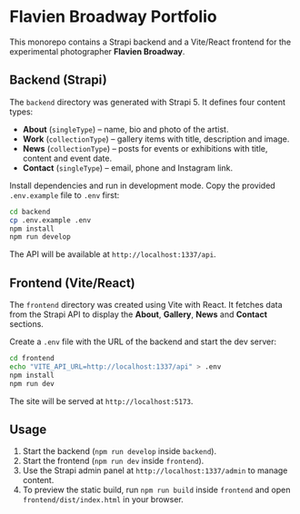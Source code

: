 # Flavien Broadway Portfolio

This monorepo contains a Strapi backend and a Vite/React frontend for the experimental photographer **Flavien Broadway**.

## Backend (Strapi)

The `backend` directory was generated with Strapi 5. It defines four content types:

- **About** (`singleType`) – name, bio and photo of the artist.
- **Work** (`collectionType`) – gallery items with title, description and image.
- **News** (`collectionType`) – posts for events or exhibitions with title, content and event date.
- **Contact** (`singleType`) – email, phone and Instagram link.

Install dependencies and run in development mode. Copy the provided
`.env.example` file to `.env` first:

```bash
cd backend
cp .env.example .env
npm install
npm run develop
```

The API will be available at `http://localhost:1337/api`.

## Frontend (Vite/React)

The `frontend` directory was created using Vite with React. It fetches data from the Strapi API to display the **About**, **Gallery**, **News** and **Contact** sections.

Create a `.env` file with the URL of the backend and start the dev server:

```bash
cd frontend
echo "VITE_API_URL=http://localhost:1337/api" > .env
npm install
npm run dev
```

The site will be served at `http://localhost:5173`.

## Usage

1. Start the backend (`npm run develop` inside `backend`).
2. Start the frontend (`npm run dev` inside `frontend`).
3. Use the Strapi admin panel at `http://localhost:1337/admin` to manage content.
4. To preview the static build, run `npm run build` inside `frontend` and open `frontend/dist/index.html` in your browser.

